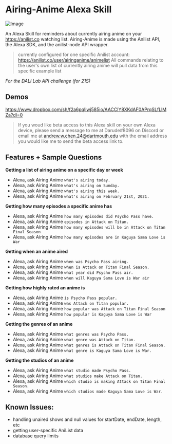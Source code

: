 # Airing-Anime Alexa Skill

![Image](https://i.imgur.com/xvZIaan.png)

An Alexa Skill for reminders about currently airing anime on your https://anilist.co watching list. Airing-Anime is made using the Anilist API, the Alexa SDK, and the anilist-node API wrapper.

>currently configured for one specific Anilist account: https://anilist.co/user/airinganime/animelist
>All commands relating to the user's own list of currently airing anime will pull data from this specific example list

*For the DALI Lab API challenge (for 21S)*

## Demos
https://www.dropbox.com/sh/f2a6pqliwj585io/AACClY8XKdAF0APrqSLfLlMZa?dl=0

> If you woud like beta access to this Alexa skill on your own Alexa device, please send a message to me at Darude#8096 on Discord or email me at andrew.w.chen.24@dartmouth.edu with the email address you would like me to send the beta access link to.

## Features + Sample Questions

**Getting a list of airing anime on a specific day or week**
* Alexa, ask Airing Anime `what's airing today.`
* Alexa, ask Airing Anime `what's airing on Sunday.`
* Alexa, ask Airing Anime `what's airing this week.`
* Alexa, ask Airing Anime `what's airing on February 21st, 2021.`

**Getting how many episodes a specific anime has**
* Alexa, ask Airing Anime `how many episodes did Psycho Pass have.`
* Alexa, ask Airing Anime `episodes in Attack on Titan.`
* Alexa, ask Airing Anime `how many episodes will be in Attack on Titan Final Season`
* Alexa, ask Airing Anime `how many episodes are in Kaguya Sama Love is War`

**Getting when an anime aired**
* Alexa, ask Airing Anime `when was Psycho Pass airing.`
* Alexa, ask Airing Anime `when is Attack on Titan Final Season.`
* Alexa, ask Airing Anime `what year did Psycho Pass air.`
* Alexa, ask Airing Anime `when will Kaguya Sama Love is War air`

**Getting how highly rated an anime is**
* Alexa, ask Airing Anime `is Psycho Pass popular.`
* Alexa, ask Airing Anime `was Attack on Titan popular.`
* Alexa, ask Airing Anime `how popular was Attack on Titan Final Season`
* Alexa, ask Airing Anime `how popular is Kaguya Sama Love is War`

**Getting the genres of an anime**
* Alexa, ask Airing Anime `what genres was Psycho Pass.`
* Alexa, ask Airing Anime `what genre was Attack on Titan.`
* Alexa, ask Airing Anime `what genres is Attack on Titan Final Season.`
* Alexa, ask Airing Anime `what genre is Kaguya Sama Love is War.`

**Getting the studios of an anime**
* Alexa, ask Airing Anime `what studio made Psycho Pass.`
* Alexa, ask Airing Anime `what studios make Attack on Titan.`
* Alexa, ask Airing Anime `which studio is making Attack on Titan Final Season.`
* Alexa, ask Airing Anime `which studios made Kaguya Sama Love is War.`

## Known Issues:
* handling unaired shows and null values for startDate, endDate, length, etc
* getting user-specific AniList data
* database query limits
